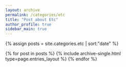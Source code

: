 ```yaml
---
layout: archive
permalink: /categories/etc
title: "Post about Etc"
author_profile: true
sidebar_main: true
---
```


{% assign posts = site.categories.etc | sort:"date" %}

{% for post in posts %}
  {% include archive-single.html type=page.entries_layout %}
{% endfor %}
